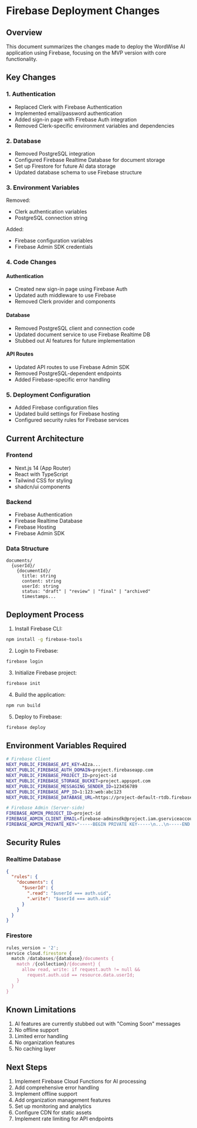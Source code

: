 # Firebase Deployment Changes

## Overview
This document summarizes the changes made to deploy the WordWise AI application using Firebase, focusing on the MVP version with core functionality.

## Key Changes

### 1. Authentication
- Replaced Clerk with Firebase Authentication
- Implemented email/password authentication
- Added sign-in page with Firebase Auth integration
- Removed Clerk-specific environment variables and dependencies

### 2. Database
- Removed PostgreSQL integration
- Configured Firebase Realtime Database for document storage
- Set up Firestore for future AI data storage
- Updated database schema to use Firebase structure

### 3. Environment Variables
Removed:
- Clerk authentication variables
- PostgreSQL connection string

Added:
- Firebase configuration variables
- Firebase Admin SDK credentials

### 4. Code Changes

#### Authentication
- Created new sign-in page using Firebase Auth
- Updated auth middleware to use Firebase
- Removed Clerk provider and components

#### Database
- Removed PostgreSQL client and connection code
- Updated document service to use Firebase Realtime DB
- Stubbed out AI features for future implementation

#### API Routes
- Updated API routes to use Firebase Admin SDK
- Removed PostgreSQL-dependent endpoints
- Added Firebase-specific error handling

### 5. Deployment Configuration
- Added Firebase configuration files
- Updated build settings for Firebase hosting
- Configured security rules for Firebase services

## Current Architecture

### Frontend
- Next.js 14 (App Router)
- React with TypeScript
- Tailwind CSS for styling
- shadcn/ui components

### Backend
- Firebase Authentication
- Firebase Realtime Database
- Firebase Hosting
- Firebase Admin SDK

### Data Structure
```
documents/
  {userId}/
    {documentId}/
      title: string
      content: string
      userId: string
      status: "draft" | "review" | "final" | "archived"
      timestamps...
```

## Deployment Process

1. Install Firebase CLI:
```bash
npm install -g firebase-tools
```

2. Login to Firebase:
```bash
firebase login
```

3. Initialize Firebase project:
```bash
firebase init
```

4. Build the application:
```bash
npm run build
```

5. Deploy to Firebase:
```bash
firebase deploy
```

## Environment Variables Required

```bash
# Firebase Client
NEXT_PUBLIC_FIREBASE_API_KEY=AIza...
NEXT_PUBLIC_FIREBASE_AUTH_DOMAIN=project.firebaseapp.com
NEXT_PUBLIC_FIREBASE_PROJECT_ID=project-id
NEXT_PUBLIC_FIREBASE_STORAGE_BUCKET=project.appspot.com
NEXT_PUBLIC_FIREBASE_MESSAGING_SENDER_ID=123456789
NEXT_PUBLIC_FIREBASE_APP_ID=1:123:web:abc123
NEXT_PUBLIC_FIREBASE_DATABASE_URL=https://project-default-rtdb.firebaseio.com/

# Firebase Admin (Server-side)
FIREBASE_ADMIN_PROJECT_ID=project-id
FIREBASE_ADMIN_CLIENT_EMAIL=firebase-adminsdk@project.iam.gserviceaccount.com
FIREBASE_ADMIN_PRIVATE_KEY="-----BEGIN PRIVATE KEY-----\n...\n-----END PRIVATE KEY-----\n"
```

## Security Rules

### Realtime Database
```json
{
  "rules": {
    "documents": {
      "$userId": {
        ".read": "$userId === auth.uid",
        ".write": "$userId === auth.uid"
      }
    }
  }
}
```

### Firestore
```javascript
rules_version = '2';
service cloud.firestore {
  match /databases/{database}/documents {
    match /{collection}/{document} {
      allow read, write: if request.auth != null && 
        request.auth.uid == resource.data.userId;
    }
  }
}
```

## Known Limitations

1. AI features are currently stubbed out with "Coming Soon" messages
2. No offline support
3. Limited error handling
4. No organization features
5. No caching layer

## Next Steps

1. Implement Firebase Cloud Functions for AI processing
2. Add comprehensive error handling
3. Implement offline support
4. Add organization management features
5. Set up monitoring and analytics
6. Configure CDN for static assets
7. Implement rate limiting for API endpoints 